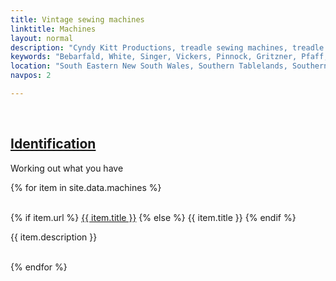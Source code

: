 ```yaml
---
title: Vintage sewing machines
linktitle: Machines
layout: normal
description: "Cyndy Kitt Productions, treadle sewing machines, treadle sewing machine parts, sewing machine parts, vintage treadle sewing machines, reproduction sewing machine manuals, sewing machine manual, eco sewing"
keywords: "Bebarfald, White, Singer, Vickers, Pinnock, Gritzner, Pfaff, treadle sewing machine, vintage sewing machine, sewing machine manual"
location: "South Eastern New South Wales, Southern Tablelands, Southern Highlands, Goulburn, New South Wales, Australia.  Custom clothing and costume.  Craft accesories "
navpos: 2

---
```


<div class="container mb-4">
<div class="row">
<div class="col-md-2">&nbsp;</div><!-- end col -->
<div class="col-md-3 col-sm-5 col-5">
  <h2><a href="{{"id-01.html"}}">Identification</a></h2>
 </div><!-- end left col -->
<div class="col-md-5 col-sm-5 col-5">
      <p class="h3">Working out what you have</p>
</div><!-- end right col -->
</div><!-- end row -->
{% for item in site.data.machines %}
<div class="row">
<div class="col-2">&nbsp;</div><!-- end col -->
<div class="col-3">
<p class="h4">
{% if item.url %}
<a href="{{ item.url }}.html">{{ item.title }}</a>
{% else %}
{{ item.title }}
{% endif %}
</p>
 </div><!-- end left col -->
<div class="col-5">
<p class="h5">{{ item.description }}</p>
</div><!-- end right col -->
<div class="col-2">&nbsp;</div><!-- end col -->
</div><!-- end row -->
{% endfor %}
</div><!-- end container -->
